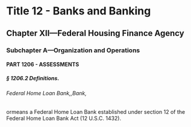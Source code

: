 
# Title 12 - Banks and Banking
## Chapter XII—Federal Housing Finance Agency
### Subchapter A—Organization and Operations
#### PART 1206 - ASSESSMENTS
##### § 1206.2 Definitions.
###### Federal Home Loan Bank,,Bank,

ormeans a Federal Home Loan Bank established under section 12 of the Federal Home Loan Bank Act (12 U.S.C. 1432).
